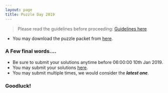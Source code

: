 ```yaml
---
layout: page
title: Puzzle Day 2019
---
```


> Please read the guidelines before proceeding: [Guidelines here](https://docs.google.com/document/d/1VgrH4PHpT8v42gdCkbfpYa-awBduX4wapjBXfgsNz8c/edit?usp=sharing)


* You may download the puzzle packet from [here](https://res.cloudinary.com/reangdeba/image/upload/v1546883193/Puzzle_Packet.pdf).


### A Few final words....

* Be sure to submit your solutions anytime before 06:00:00 10th Jan 2019.
* You may submit your solutions [here](https://goo.gl/forms/8H9sH8gi62yYUsey2).
* You may submit multiple times, we would consider the ***latest one***.

### Goodluck!

